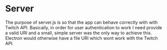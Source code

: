 # Server

The purpose of server.js is so that the app can behave correctly with with Twitch API. Basically, in order for user authentication to work I need provide a valid URI and a small, simple server was the only way to achieve this. Electron would otherwise have a file URI which wont work with the Twitch API.